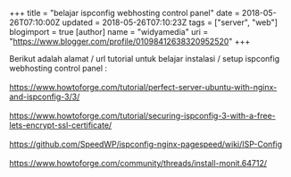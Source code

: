 +++
title = "belajar ispconfig webhosting control panel"
date = 2018-05-26T07:10:00Z
updated = 2018-05-26T07:10:23Z
tags = ["server", "web"]
blogimport = true 
[author]
	name = "widyamedia"
	uri = "https://www.blogger.com/profile/01098412638320952520"
+++

Berikut adalah alamat / url tutorial untuk belajar instalasi / setup ispconfig webhosting control panel :<br /><br />https://www.howtoforge.com/tutorial/perfect-server-ubuntu-with-nginx-and-ispconfig-3/3/<br /><br />https://www.howtoforge.com/tutorial/securing-ispconfig-3-with-a-free-lets-encrypt-ssl-certificate/<br /><br />https://github.com/SpeedWP/ispconfig-nginx-pagespeed/wiki/ISP-Config<br /><br />https://www.howtoforge.com/community/threads/install-monit.64712/<br /><br />
